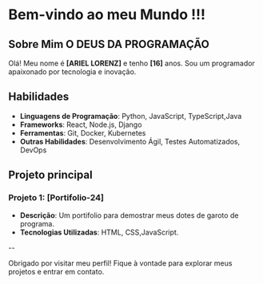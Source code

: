 # Bem-vindo ao meu Mundo !!!

## Sobre Mim O DEUS DA PROGRAMAÇÃO

Olá! Meu nome é **[ARIEL LORENZ]** e tenho **[16]** anos. Sou um programador apaixonado por tecnologia e inovação.


## Habilidades

- **Linguagens de Programação**: Python, JavaScript, TypeScript,Java
- **Frameworks**: React, Node.js, Django
- **Ferramentas**: Git, Docker, Kubernetes
- **Outras Habilidades**: Desenvolvimento Ágil, Testes Automatizados, DevOps


## Projeto principal

### Projeto 1: [Portifolio-24]
- **Descrição**: Um portifolio para demostrar meus dotes de garoto de programa.
- **Tecnologias Utilizadas**: HTML, CSS,JavaScript.

--

Obrigado por visitar meu perfil! Fique à vontade para explorar meus projetos e entrar em contato.

